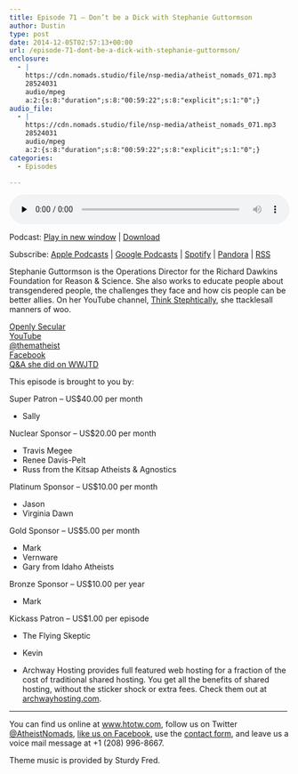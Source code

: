 ```yaml
---
title: Episode 71 – Don’t be a Dick with Stephanie Guttormson
author: Dustin
type: post
date: 2014-12-05T02:57:13+00:00
url: /episode-71-dont-be-a-dick-with-stephanie-guttormson/
enclosure:
  - |
    https://cdn.nomads.studio/file/nsp-media/atheist_nomads_071.mp3
    28524031
    audio/mpeg
    a:2:{s:8:"duration";s:8:"00:59:22";s:8:"explicit";s:1:"0";}
audio_file:
  - |
    https://cdn.nomads.studio/file/nsp-media/atheist_nomads_071.mp3
    28524031
    audio/mpeg
    a:2:{s:8:"duration";s:8:"00:59:22";s:8:"explicit";s:1:"0";}
categories:
  - Episodes

---
```

<div itemscope itemtype="http://schema.org/AudioObject">
  <meta itemprop="name" content="Episode 71 &#8211; Don&#8217;t be a Dick with Stephanie Guttormson" />
  
  <meta itemprop="uploadDate" content="2014-12-04T19:57:13-07:00" />
  
  <meta itemprop="encodingFormat" content="audio/mpeg" />
  
  <meta itemprop="duration" content="PT59M22S" />
  
  <meta itemprop="description" content="Stephanie Guttormson is the Operations Director for the Richard Dawkins Foundation for Reason &amp; Science. She also works to educate people about transgendered people, the challenges they face and how cis people can be better allies. On her YouTube..." />
  
  <meta itemprop="contentUrl" content="https://dts.podtrac.com/redirect.mp3/cdn.nomads.studio/file/nsp-media/atheist_nomads_071.mp3" />
  
  <meta itemprop="contentSize" content="27.2" />
  </p> 
  
  <div class="powerpress_player" id="powerpress_player_8326">
    <audio class="wp-audio-shortcode" id="audio-5167-70" preload="none" style="width: 100%;" controls="controls"><source type="audio/mpeg" src="https://dts.podtrac.com/redirect.mp3/cdn.nomads.studio/file/nsp-media/atheist_nomads_071.mp3?_=70" /><a href="https://dts.podtrac.com/redirect.mp3/cdn.nomads.studio/file/nsp-media/atheist_nomads_071.mp3">https://dts.podtrac.com/redirect.mp3/cdn.nomads.studio/file/nsp-media/atheist_nomads_071.mp3</a></audio>
  </div>
</div>

<p class="powerpress_links powerpress_links_mp3">
  Podcast: <a href="https://dts.podtrac.com/redirect.mp3/cdn.nomads.studio/file/nsp-media/atheist_nomads_071.mp3" class="powerpress_link_pinw" target="_blank" title="Play in new window" onclick="return powerpress_pinw('https://htotw.com/?powerpress_pinw=5167-podcast');" rel="nofollow">Play in new window</a> | <a href="https://dts.podtrac.com/redirect.mp3/cdn.nomads.studio/file/nsp-media/atheist_nomads_071.mp3" class="powerpress_link_d" title="Download" rel="nofollow" download="atheist_nomads_071.mp3">Download</a>
</p>

<p class="powerpress_links powerpress_subscribe_links">
  Subscribe: <a href="https://podcasts.apple.com/us/podcast/humanists-take-on-the-world/id530050098?mt=2&ls=1" class="powerpress_link_subscribe powerpress_link_subscribe_itunes" target="_blank" title="Subscribe on Apple Podcasts" rel="nofollow">Apple Podcasts</a> | <a href="https://www.google.com/podcasts?feed=aHR0cDovL2F0aGVpc3Rub21hZHMubGlic3luLmNvbS9yc3M%3D" class="powerpress_link_subscribe powerpress_link_subscribe_googleplay" target="_blank" title="Subscribe on Google Podcasts" rel="nofollow">Google Podcasts</a> | <a href="https://open.spotify.com/show/3LzK2xZGike6Tc1GEMtMbr?si=LieN9SNuTpq96smuaUsH8A" class="powerpress_link_subscribe powerpress_link_subscribe_spotify" target="_blank" title="Subscribe on Spotify" rel="nofollow">Spotify</a> | <a href="https://www.pandora.com/podcast/atheist-nomads/PC:10122?corr=62071012&part=ug" class="powerpress_link_subscribe powerpress_link_subscribe_pandora" target="_blank" title="Subscribe on Pandora" rel="nofollow">Pandora</a> | <a href="https://htotw.com/feed/podcast/" class="powerpress_link_subscribe powerpress_link_subscribe_rss" target="_blank" title="Subscribe via RSS" rel="nofollow">RSS</a>
</p>

Stephanie Guttormson is the Operations Director for the Richard Dawkins Foundation for Reason & Science. She also works to educate people about transgendered people, the challenges they face and how cis people can be better allies. On her YouTube channel, <a href="https://www.youtube.com/user/ThinkingStephtically" target="_blank" rel="noopener">Think Stephtically</a>, she ttacklesall manners of woo.

<a href="http://www.openlysecular.org/" target="_blank" rel="noopener">Openly Secular</a>  
[YouTube][1]  
<a href="http://www.twitter.com/thematheist" target="_blank" rel="noopener">@thematheist</a>  
<a href="http://www.facebook.com/ThinkStephtically" target="_blank" rel="noopener">Facebook</a>  
<a href="http://www.patheos.com/blogs/wwjtd/2014/11/transgender-qa-the-answers-from-stephanie-guttormson/" target="_blank" rel="noopener">Q&A she did on WWJTD</a>

This episode is brought to you by:

Super Patron &#8211; US$40.00 per month  
* Sally

Nuclear Sponsor &#8211; US$20.00 per month  
* Travis Megee  
* Renee Davis-Pelt  
* Russ from the Kitsap Atheists & Agnostics

Platinum Sponsor – US$10.00 per month  
* Jason  
* Virginia Dawn

Gold Sponsor – US$5.00 per month  
* Mark  
* Vernware  
* Gary from Idaho Atheists

Bronze Sponsor &#8211; US$10.00 per year  
* Mark

Kickass Patron &#8211; US$1.00 per episode  
* The Flying Skeptic  
* Kevin

* Archway Hosting provides full featured web hosting for a fraction of the cost of traditional shared hosting. You get all the benefits of shared hosting, without the sticker shock or extra fees. Check them out at <a href="http://archwayhosting.com/" target="_blank" rel="noopener">archwayhosting.com</a>.

<hr width="500" />

You can find us online at <a href="https://www.htotw.com/" target="_blank" rel="noopener">www.htotw.com</a>, follow us on Twitter <a href="https://htotw.com/twitter" target="_blank" rel="noopener">@AtheistNomads</a>, <a href="https://htotw.com/facebook" target="_blank" rel="noopener">like us on Facebook</a>, use the [contact form](https://htotw.com/contact), and leave us a voice mail message at +1 (208) 996-8667.

Theme music is provided by Sturdy Fred.

 [1]: https://www.youtube.com/user/ThinkingStephtically